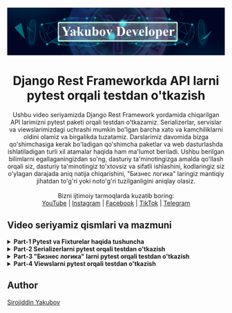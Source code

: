 ![logo jpg](banner.jpg "Logo")

<div align="center">
  <h1>Django Rest Frameworkda API larni pytest orqali testdan o'tkazish</h1>
</div>

<div align="center">
  Ushbu video seriyamizda Django Rest Framework yordamida chiqarilgan API larimizni pytest paketi orqali testdan o'tkazamiz. Serializerlar, servislar va viewslarimizdagi uchrashi mumkin bo'lgan barcha xato va kamchiliklarni oldini olamiz va birgalikda tuzatamiz. Darslarimiz davomida bizga qo'shimchasiga kerak bo'ladigan qo'shimcha paketlar  va web dasturlashda ishlatiladigan turli xil atamalar haqida ham ma'lumot beriladi.  Ushbu berilgan bilimlarni egallaganingizdan so'ng, dasturiy ta'minotingizga amalda qo'llash orqali siz, dasturiy ta'minotingiz to'xtovsiz va sifatli ishlashini, kodlaringiz siz o'ylagan darajada aniq natija chiqarishini, "Бизнес логика" laringiz mantiqiy jihatdan to'g'ri yoki noto'g'ri tuzilganligini aniqlay olasiz.
</div>

<br>

<div align="center">
  Bizni ijtimoiy tarmoqlarda kuzatib boring: <br>
  <a href="https://www.youtube.com/channel/UCeJ6Sc3SaKKArAurnCwlJBw">YouTube</a>
  <span> | </span>
  <a href="https://www.instagram.com/yakubovdeveloper">Instagram</a>
  <span> | </span>
  <a href="https://www.facebook.com/yakubovdeveloper">Facebook</a>
  <span> | </span>
  <a href="https://www.tiktok.com/@yakubovdeveloper">TikTok</a>
  <span> | </span>
  <a href="https://t.me/yakubovdeveloper">Telegram</a>
</div>

## Video seriyamiz qismlari va mazmuni

<details>
<summary><b>Part-1 Pytest va Fixturelar haqida tushuncha</b>
</summary>
<br>
<ul>
    <li>Unittest va pytest orasidagi qisqacha farq haqida tushuncha</li>
    <li>Pytest paketi va uning qulayliklari haqida qisqacha ma'lumot</li>
    <li>pytest-django, pytest-factoryboy va faker paketlarini o'rnatamiz</li>
    <li>Pytest paketida testlarni boshlashdan oldingi umumiy tushunchalar</li>
    <li>Fixturelar haqida ma'lumot</li>
    <li>Test jarayonida fixturelardan foydalanish usullari</li>
</ul>

To'liq video qo'llanma bu yerda: https://www.youtube.com/watch?v=CnSca84jOU8

</details>

<details>
<summary><b>Part-2 Serializerlarni pytest orqali testdan o'tkazish</b>
</summary>
<br>
<ul>
    <li>Django rest frameworkda serializerlar haqida qisqacha tushunchaga ega bo'lamiz</li>
    <li>Django rest framework orqali chiqarilgan API larni barcha dasturlash tillarida birdek foydalana olishimiz uchun JSON formatidan foydalanamiz. JSON formati haqida qisqacha ma'lumotga ega bo'lamiz</li>
    <li>Django rest framework orqali chiqarilgan API larni Postman orqali tekshirib ko'ramiz</li> 
    <li>Django rest framework serializerimiz uchun foydalanuvchimiz yo'l qo'yishi mumkin bo'lgan barcha xato va kamchiliklarni hisobga olgan holda test yozamiz</li>
</ul>

To'liq video qo'llanma bu yerda: https://www.youtube.com/watch?v=ROab5NYsjdE

</details>

<details>
<summary><b>Part-3 "Бизнес логика" larni pytest orqali testdan o'tkazish</b>
</summary>
<br>
<ul>
    <li>Arxitektura haqida qisqacha ma'lumotga ega bo'lamiz</li>
    <li>"Бизнес логика" nima ekanligi haqida qisqacha ma'lumotga ega bo'lamiz</li>
    <li>Kitob do'konimiz uchun "бизнес логика" ya'ni servislarimiz bilan tanishib chiqamiz</li>
    <li>Create, Read, Update, Delete, List API lar uchun yozilgan "бизнес логика" ya'ni servislarni pytest yordamida testdan o'tkazamiz</li>
</ul>

To'liq video qo'llanma bu yerda: https://www.youtube.com/watch?v=ceqjn96kjLw

</details>

</details>

<details>
<summary><b>Part-4 Viewslarni pytest orqali testdan o'tkazish </b></summary>
<br>

<ul>
    <li>test</li>
</ul>

To'liq video qo'llanma bu yerda: 

</details>

</details>

## Author
[Sirojiddin Yakubov](https://github.com/yakubov9791999)
